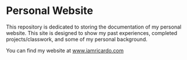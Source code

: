 # Personal Website
This repository is dedicated to storing the documentation of my personal website. This site is designed to show my past experiences, completed projects/classwork, and some of my personal background.

You can find my website at www.iamricardo.com